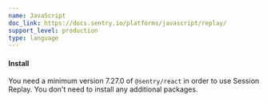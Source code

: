 ```yaml
---
name: JavaScript
doc_link: https://docs.sentry.io/platforms/javascript/replay/
support_level: production
type: language
---
```


#### Install

You need a minimum version 7.27.0 of `@sentry/react` in order to use Session Replay. You don't need to install any additional packages.